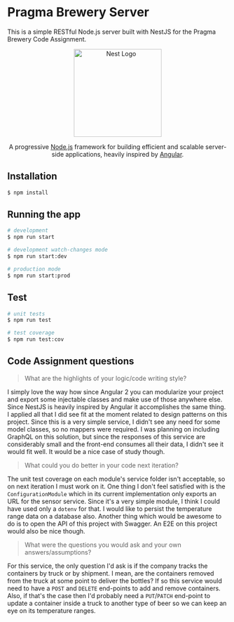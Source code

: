 # Pragma Brewery Server

This is a simple RESTful Node.js server built with NestJS for the Pragma Brewery Code Assignment.

<p align="center">
  <a href="http://nestjs.com/" target="blank"><img src="https://nestjs.com/img/logo_text.svg" width="200" alt="Nest Logo" /></a>
</p>
  
<p align="center">A progressive <a href="http://nodejs.org" target="blank">Node.js</a> framework for building efficient and scalable server-side applications, heavily inspired by <a href="https://angular.io" target="blank">Angular</a>.</p>
    <p align="center">

## Installation

```bash
$ npm install
```

## Running the app

```bash
# development
$ npm run start

# development watch-changes mode
$ npm run start:dev

# production mode
$ npm run start:prod
```

## Test

```bash
# unit tests
$ npm run test

# test coverage
$ npm run test:cov
```

## Code Assignment questions

> What are the highlights of your logic/code writing style?

I simply love the way how since Angular 2 you can modularize your project and export some injectable classes and make use of those anywhere else. Since NestJS is heavily inspired by Angular it accomplishes the same thing. I applied all that I did see fit at the moment related to design patterns on this project. Since this is a very simple service, I didn't see any need for some model classes, so no mappers were required. I was planning on including GraphQL on this solution, but since the responses of this service are considerably small and the front-end consumes all their data, I didn't see it would fit well. It would be a nice case of study though.

> What could you do better in your code next iteration?

The unit test coverage on each module's service folder isn't acceptable, so on next iteration I must work on it. One thing I don't feel satisfied with is the `ConfigurationModule` which in its current implementation only exports an URL for the sensor service. Since it's a very simple module, I think I could have used only a `dotenv` for that. I would like to persist the temperature range data on a database also. Another thing which would be awesome to do is to open the API of this project with Swagger. An E2E on this project would also be nice though.

> What were the questions you would ask and your own answers/assumptions?

For this service, the only question I'd ask is if the company tracks the containers by truck or by shipment. I mean, are the containers removed from the truck at some point to deliver the bottles? If so this service would need to have a `POST` and `DELETE` end-points to add and remove containers. Also, if that's the case then I'd probably need a `PUT`/`PATCH` end-point to update a container inside a truck to another type of beer so we can keep an eye on its temperature ranges.
